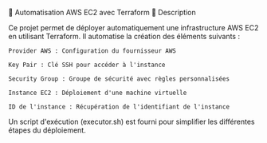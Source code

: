 🚀 Automatisation AWS EC2 avec Terraform
📖 Description

Ce projet permet de déployer automatiquement une infrastructure AWS EC2 en utilisant Terraform. Il automatise la création des éléments suivants :

    Provider AWS : Configuration du fournisseur AWS

    Key Pair : Clé SSH pour accéder à l'instance

    Security Group : Groupe de sécurité avec règles personnalisées

    Instance EC2 : Déploiement d'une machine virtuelle

    ID de l'instance : Récupération de l'identifiant de l'instance

Un script d'exécution (executor.sh) est fourni pour simplifier les différentes étapes du déploiement.